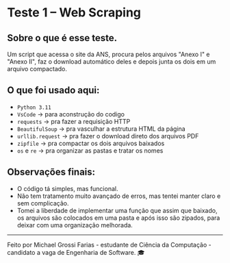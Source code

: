 # Teste 1 – Web Scraping

## Sobre o que é esse teste.

Um script que acessa o site da ANS, procura pelos arquivos "Anexo I" e "Anexo II", faz o download automático deles e depois junta os dois em um arquivo compactado.


## O que foi usado aqui:

- `Python 3.11`
-  `VsCode` →  para aconstrução do codigo
- `requests` → pra fazer a requisição HTTP
- `BeautifulSoup` → pra vasculhar a estrutura HTML da página
- `urllib.request` → pra fazer o download direto dos arquivos PDF
- `zipfile` → pra compactar os dois arquivos baixados
- `os` e `re` → pra organizar as pastas e tratar os nomes

## Observações finais:

- O código tá simples, mas funcional.
- Não tem tratamento muito avançado de erros, mas tentei manter claro e sem complicação.
- Tomei a liberdade de implementar uma função que assim que baixado, os arquivos são colocados em uma pasta e após isso são zipados, para deixar com uma organização melhorada.
---

Feito por Michael Grossi Farias - estudante de Ciência da Computação - candidato a vaga de Engenharia de Software. 🎓

